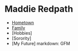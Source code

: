 # **Maddie Redpath**
* [Hometown](https://github.com/maddieredpath/hello-world1.git)
* [Family](https://github.com/maddieredpath/family.git)
* [Hobbies]
* [Sorority]
* [My Future]
markdown: GFM
